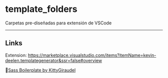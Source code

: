 # template_folders
Carpetas pre-diseñadas para extensión de VSCode

---

## Links

Extension: https://marketplace.visualstudio.com/items?itemName=kevin-deelen.templategenerator&ssr=false#overview

🔗[Sass Boilerplate by KittyGiraudel](https://github.com/KittyGiraudel/sass-boilerplate)
